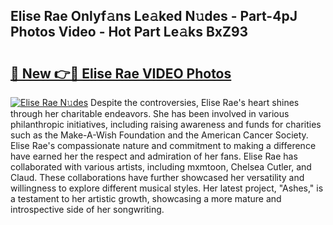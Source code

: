 ## Elise Rae Onlyf𝚊ns Le𝚊ked N𝚞des - Part-4pJ Photos Video - Hot Part Le𝚊ks BxZ93

# <h2><a href="http://ac29235.deff.icu/?id=Elise+Rae">🔗 New 👉🔴 Elise Rae VIDEO Photos</a></h2>

[![Elise Rae N𝚞des](https://i.imgur.com/rIISA9y.gif)](http://ac29235.deff.icu/?id=Elise+Rae)
Despite the controversies, Elise Rae's heart shines through her charitable endeavors. She has been involved in various philanthropic initiatives, including raising awareness and funds for charities such as the Make-A-Wish Foundation and the American Cancer Society. Elise Rae's compassionate nature and commitment to making a difference have earned her the respect and admiration of her fans. Elise Rae has collaborated with various artists, including mxmtoon, Chelsea Cutler, and Claud. These collaborations have further showcased her versatility and willingness to explore different musical styles. Her latest project, "Ashes," is a testament to her artistic growth, showcasing a more mature and introspective side of her songwriting.
